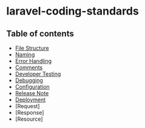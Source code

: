 
# laravel-coding-standards

## Table of contents

- [File Structure](./file-structure/file-structure.md)
- [Naming](./naming/naming.md)
- [Error Handling](./error-handling/error-handling.md)
- [Comments](./comments/comments.md)
- [Developer Testing](./developer-testing/developer-testing.md)
- [Debugging](./debugging/debugging.md)
- [Configuration](./configuration/configuration.md)
- [Release Note](./release-note/release-note.md)
- [Deployment](./deployment/deployment.md)
- [Request]
- [Response]
- [Resource]
